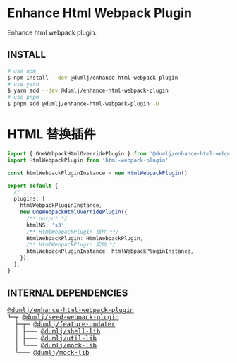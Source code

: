 <!-- This file is dynamically generated. please edit in __readme__ -->

# Enhance Html Webpack Plugin

Enhance html webpack plugin.

## INSTALL

```bash
# use npm
$ npm install --dev @dumlj/enhance-html-webpack-plugin
# use yarn
$ yarn add --dev @dumlj/enhance-html-webpack-plugin
# use pnpm
$ pnpm add @dumlj/enhance-html-webpack-plugin -D
```

# HTML 替换插件

```ts
import { OneWebpackHtmlOverridePlugin } from '@dumlj/enhance-html-webpack-plugin'
import HtmlWebpackPlugin from 'html-webpack-plugin'

const htmlWebpackPluginInstance = new HtmlWebpackPlugin()

export default {
  // ....
  plugins: [
    htmlWebpackPluginInstance,
    new OneWebpackHtmlOverridePlugin({
      /** output */
      htmlNS: 's3',
      /** HtmlWebpackPlugin 插件 **/
      HtmlWebpackPlugin: HtmlWebpackPlugin,
      /** HtmlWebpackPlugin 实例 */
      htmlWebpackPluginInstance: htmlWebpackPluginInstance,
    }),
  ],
}
```

## INTERNAL DEPENDENCIES

<pre style="font-family:monospace;"><a href="https://github.com/dumlj/dumlj-build/tree/main/@webpack-plugin/enhance-html-webpack-plugin" target="_blank">@dumlj/enhance-html-webpack-plugin</a>
└─┬ <a href="https://github.com/dumlj/dumlj-build/tree/main/@webpack-plugin/seed-webpack-plugin" target="_blank">@dumlj/seed-webpack-plugin</a>
  ├─┬─ <a href="https://github.com/dumlj/dumlj-build/tree/main/@feature/feature-updater" target="_blank">@dumlj/feature-updater</a>
  │ ├─── <a href="https://github.com/dumlj/dumlj-build/tree/main/@lib/shell-lib" target="_blank">@dumlj/shell-lib</a>
  │ ├─── <a href="https://github.com/dumlj/dumlj-build/tree/main/@lib/util-lib" target="_blank">@dumlj/util-lib</a>
  │ └─── <a href="https://github.com/dumlj/dumlj-build/tree/main/@lib/mock-lib" target="_blank">@dumlj/mock-lib</a>
  └─── <a href="https://github.com/dumlj/dumlj-build/tree/main/@lib/mock-lib" target="_blank">@dumlj/mock-lib</a></pre>
